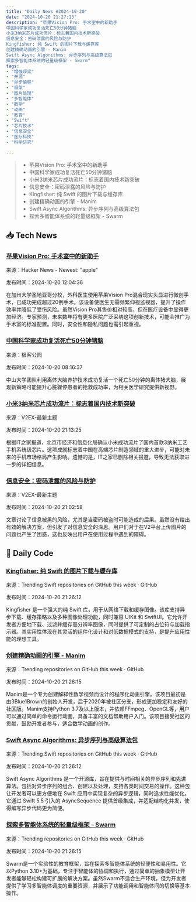 ```yaml
---
title: "Daily News #2024-10-20"
date: "2024-10-20 21:27:13"
description: "苹果Vision Pro: 手术室中的新助手
中国科学家成功复活死亡50分钟猪脑
小米3纳米芯片成功流片：标志着国内技术新突破
信息安全：密码泄露的风险与防护
Kingfisher: 纯 Swift 的图片下载与缓存库
创建精确动画的引擎 - Manim
Swift Async Algorithms: 异步序列与高级算法包
探索多智能体系统的轻量级框架 - Swarm"
tags: 
- "增强现实"
- "开源"
- "异步编程"
- "框架"
- "图片处理"
- "多智能体"
- "数学"
- "动画"
- "教育"
- "Swift"
- "芯片技术"
- "信息安全"
- "医疗科技"
- "科学研究"

---
```


> - 苹果Vision Pro: 手术室中的新助手
> - 中国科学家成功复活死亡50分钟猪脑
> - 小米3纳米芯片成功流片：标志着国内技术新突破
> - 信息安全：密码泄露的风险与防护
> - Kingfisher: 纯 Swift 的图片下载与缓存库
> - 创建精确动画的引擎 - Manim
> - Swift Async Algorithms: 异步序列与高级算法包
> - 探索多智能体系统的轻量级框架 - Swarm

## 📥 Tech News

### [苹果Vision Pro: 手术室中的新助手](https://time.com/7093536/surgeons-apple-vision-pro/)

来源：Hacker News - Newest: "apple"

发布时间：2024-10-20 12:04:36

在加州大学圣地亚哥分校，外科医生使用苹果Vision Pro混合现实头显进行微创手术，已成功完成超过20例手术。该设备使医生无需频繁仰视监视器，提升了操作效率并降低了受伤风险。虽然Vision Pro其售价相对较高，但在医疗设备中显得更加经济。专家预测，未来数年将有更多医院广泛采纳这项创新技术，可能会推广为手术室的标准配置。同时，安全性和隐私问题也需引起重视。

### [中国科学家成功复活死亡50分钟猪脑](http://www.geekpark.net/news/342010)

来源：极客公园

发布时间：2024-10-20 08:16:37

中山大学团队利用离体大脑养护技术成功复活一个死亡50分钟的离体猪大脑，展现新策略可能提升心脏骤停患者的抢救成功率，为相关医学研究提供新视野。

### [小米3纳米芯片成功流片：标志着国内技术新突破](https://www.v2ex.com/t/1081992)

来源：V2EX-最新主题

发布时间：2024-10-20 21:13:25

根据IT之家报道，北京市经济和信息化局确认小米成功流片了国内首款3纳米工艺手机系统级芯片。这项成就标志着中国在高端芯片制造领域的重大进步，可能对未来的手机市场格局产生影响。遗憾的是，IT之家已删除相关报道，导致无法获取进一步的详细信息。

### [信息安全：密码泄露的风险与防护](https://www.v2ex.com/t/1081991)

来源：V2EX-最新主题

发布时间：2024-10-20 21:02:58

文章讨论了信息被黑的风险，尤其是当密码被盗时可能造成的后果。虽然没有给出有效的解决方案，但引发了对信息安全的深思。用户们对于在V2平台上传图片的问题也产生了困惑，这也反映出用户在使用过程中遇到的障碍。

## 💾 Daily Code

### [Kingfisher: 纯 Swift 的图片下载与缓存库](https://github.com/onevcat/Kingfisher)

来源：Trending Swift repositories on GitHub this week · GitHub

发布时间：2024-10-20 21:26:12

Kingfisher 是一个强大的纯 Swift 库，用于从网络下载和缓存图像。该库支持异步下载、缓存策略以及多种图像处理功能，同时兼容 UIKit 和 SwiftUI。它允许开发者方便地下载、过滤并缓存高分辨率图像，同时提供了可定制的占位符与加载指示器。其实用性体现在其灵活的组件化设计和对低数据模式的支持，是提升应用性能的理想工具。

### [创建精确动画的引擎 - Manim](https://github.com/3b1b/manim)

来源：Trending repositories on GitHub this week · GitHub

发布时间：2024-10-20 21:26:15

Manim是一个专为创建解释性数学视频而设计的程序化动画引擎。该项目最初是由3Blue1Brown的创始人开发，后于2020年被社区分支，形成更加稳定和友好的社区版。Manim支持Python 3.7及以上版本，并依赖FFmpeg、OpenGL等，用户可以通过简单的命令运行动画，具备丰富的文档帮助用户入门。该项目接受社区的贡献，鼓励开发者参与，适合数学动画的创作。

### [Swift Async Algorithms: 异步序列与高级算法包](https://github.com/apple/swift-async-algorithms)

来源：Trending Swift repositories on GitHub this week · GitHub

发布时间：2024-10-20 21:26:12

Swift Async Algorithms 是一个开源库，旨在提供与时间相关的异步序列和先进算法。包括对异步序列的组合、创建以及处理，支持各类时间交易的操作。这种包让开发者可以更方便地在 Swift 应用中实现复杂的异步逻辑，同时追求性能优化。它通过 Swift 5.5 引入的 AsyncSequence 提供首级集成，并适配结构化并发，使得编写异步代码更为简便。

### [探索多智能体系统的轻量级框架 - Swarm](https://github.com/openai/swarm)

来源：Trending repositories on GitHub this week · GitHub

发布时间：2024-10-20 21:26:15

Swarm是一个实验性的教育框架，旨在探索多智能体系统的轻便性和易用性。它以Python 3.10+为基础，专注于智能体的协调和执行，通过简单的抽象模型让开发者能够轻松构建可扩展的解决方案。虽然Swarm不适合生产环境，但为开发者提供了学习多智能体调度的重要资源，并展示了功能调用和智能体间的切换等基本操作。
